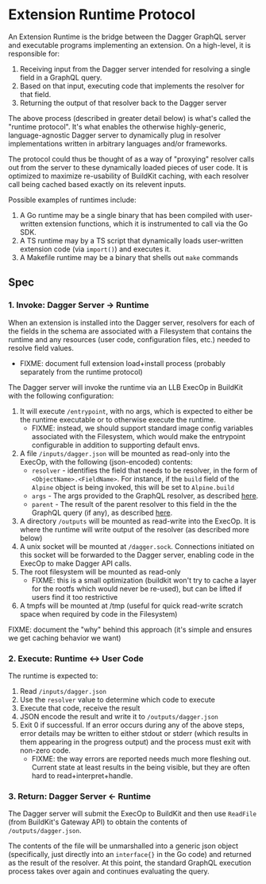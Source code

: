 # Extension Runtime Protocol

An Extension Runtime is the bridge between the Dagger GraphQL server and executable programs implementing an extension. On a high-level, it is responsible for:

1. Receiving input from the Dagger server intended for resolving a single field in a GraphQL query.
1. Based on that input, executing code that implements the resolver for that field.
1. Returning the output of that resolver back to the Dagger server

The above process (described in greater detail below) is what's called the "runtime protocol". It's what enables the otherwise highly-generic, language-agnostic Dagger server to dynamically plug in resolver implementations written in arbitrary languages and/or frameworks.

The protocol could thus be thought of as a way of "proxying" resolver calls out from the server to these dynamically loaded pieces of user code. It is optimized to maximize re-usability of BuildKit caching, with each resolver call being cached based exactly on its relevent inputs.

Possible examples of runtimes include:

1. A Go runtime may be a single binary that has been compiled with user-written extension functions, which it is instrumented to call via the Go SDK.
1. A TS runtime may by a TS script that dynamically loads user-written extension code (via `import()`) and executes it.
1. A Makefile runtime may be a binary that shells out `make` commands

## Spec

### 1. Invoke: Dagger Server -> Runtime

When an extension is installed into the Dagger server, resolvers for each of the fields in the schema are associated with a Filesystem that contains the runtime and any resources (user code, configuration files, etc.) needed to resolve field values.

- FIXME: document full extension load+install process (probably separately from the runtime protocol)

The Dagger server will invoke the runtime via an LLB ExecOp in BuildKit with the following configuration:

1. It will execute `/entrypoint`, with no args, which is expected to either be the runtime executable or to otherwise execute the runtime.
   - FIXME: instead, we should support standard image config variables associated with the Filesystem, which would make the entrypoint configurable in addition to supporting default envs.
1. A file `/inputs/dagger.json` will be mounted as read-only into the ExecOp, with the following (json-encoded) contents:
   - `resolver` - identifies the field that needs to be resolver, in the form of `<ObjectName>.<FieldName>`. For instance, if the `build` field of the `Alpine` object is being invoked, this will be set to `Alpine.build`
   - `args` - The args provided to the GraphQL resolver, as described [here](https://www.apollographql.com/docs/apollo-server/data/resolvers/#resolver-arguments).
   - `parent` - The result of the parent resolver to this field in the the GraphQL query (if any), as described [here](https://www.apollographql.com/docs/apollo-server/data/resolvers/#resolver-arguments).
1. A directory `/outputs` will be mounted as read-write into the ExecOp. It is where the runtime will write output of the resolver (as described more below)
1. A unix socket will be mounted at `/dagger.sock`. Connections initiated on this socket will be forwarded to the Dagger server, enabling code in the ExecOp to make Dagger API calls.
1. The root filesystem will be mounted as read-only
   - FIXME: this is a small optimization (buildkit won't try to cache a layer for the rootfs which would never be re-used), but can be lifted if users find it too restrictive
1. A tmpfs will be mounted at /tmp (useful for quick read-write scratch space when required by code in the Filesystem)

FIXME: document the "why" behind this approach (it's simple and ensures we get caching behavior we want)

### 2. Execute: Runtime <-> User Code

The runtime is expected to:

1. Read `/inputs/dagger.json`
1. Use the `resolver` value to determine which code to execute
1. Execute that code, receive the result
1. JSON encode the result and write it to `/outputs/dagger.json`
1. Exit 0 if successful. If an error occurs during any of the above steps, error details may be written to either stdout or stderr (which results in them appearing in the progress output) and the process must exit with non-zero code.
   - FIXME: the way errors are reported needs much more fleshing out. Current state at least results in the being visible, but they are often hard to read+interpret+handle.

### 3. Return: Dagger Server <- Runtime

The Dagger server will submit the ExecOp to BuildKit and then use `ReadFile` (from BuildKit's Gateway API) to obtain the contents of `/outputs/dagger.json`.

The contents of the file will be unmarshalled into a generic json object (specifically, just directly into an `interface{}` in the Go code) and returned as the result of the resolver. At this point, the standard GraphQL execution process takes over again and continues evaluating the query.
